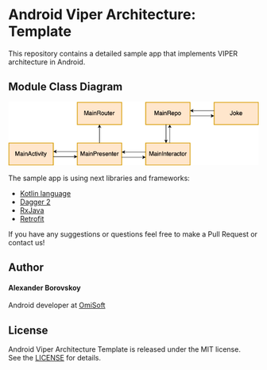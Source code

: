 # Android Viper Architecture: Template

This repository contains a detailed sample app that implements VIPER architecture in Android.

## Module Class Diagram
<img src="./Demo/template_diagram.png" alt="class diagram">

The sample app is using next libraries and frameworks:
- [Kotlin language](https://kotlinlang.org/)
- [Dagger 2](https://google.github.io/dagger/)
- [RxJava](https://github.com/ReactiveX/RxJava)
- [Retrofit](https://square.github.io/retrofit/)

If you have any suggestions or questions feel free to make a Pull Request or contact us!

## Author
#### Alexander Borovskoy
Android developer at [OmiSoft](https://omisoft.net)

## License
Android Viper Architecture Template is released under the MIT license.  
See the [LICENSE](./LICENSE.md) for details.
